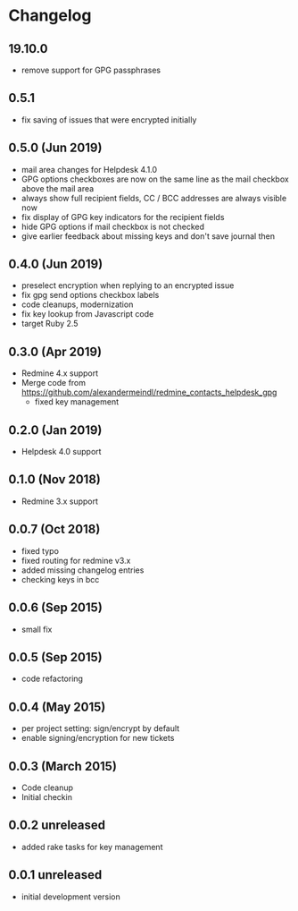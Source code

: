 Changelog
=========

19.10.0
-------

* remove support for GPG passphrases


0.5.1
-----

* fix saving of issues that were encrypted initially

0.5.0 (Jun 2019)
----------------

* mail area changes for Helpdesk 4.1.0
* GPG options checkboxes are now on the same line as the mail checkbox above the mail area
* always show full recipient fields, CC / BCC addresses are always visible now
* fix display of GPG key indicators for the recipient fields
* hide GPG options if mail checkbox is not checked
* give earlier feedback about missing keys and don't save journal then

0.4.0 (Jun 2019)
----------------

* preselect encryption when replying to an encrypted issue
* fix gpg send options checkbox labels
* code cleanups, modernization
* fix key lookup from Javascript code
* target Ruby 2.5

0.3.0 (Apr 2019)
----------------

* Redmine 4.x support
* Merge code from https://github.com/alexandermeindl/redmine_contacts_helpdesk_gpg
  * fixed key management

0.2.0 (Jan 2019)
----------------

* Helpdesk 4.0 support

0.1.0 (Nov 2018)
----------------

* Redmine 3.x support

0.0.7 (Oct 2018)
----------------

* fixed typo
* fixed routing for redmine v3.x
* added missing changelog entries
* checking keys in bcc

0.0.6 (Sep 2015)
----------------

* small fix

0.0.5 (Sep 2015)
----------------

* code refactoring

0.0.4 (May 2015)
----------------

* per project setting: sign/encrypt by default
* enable signing/encryption for new tickets

0.0.3 (March 2015)
----------------

*   Code cleanup
*   Initial checkin

0.0.2 unreleased
----------------

*   added rake tasks for key management

0.0.1 unreleased
----------------

*   initial development version

